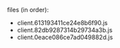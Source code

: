 files (in order):
- client.613193411ce24e8b6f90.js
- client.82db9287314b29734a3b.js
- client.0eace086ce7ad049882d.js
